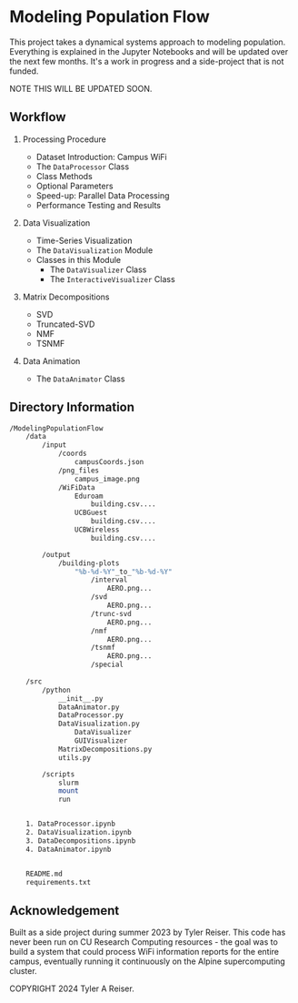 # Modeling Population Flow

This project takes a dynamical systems approach to modeling population. Everything is explained in the Jupyter Notebooks and will be updated over the next few months. It's a work in progress and a side-project that is not funded.

NOTE THIS WILL BE UPDATED SOON.

## Workflow

1. Processing Procedure

    - Dataset Introduction: Campus WiFi
    - The `DataProcessor` Class
    - Class Methods
    - Optional Parameters
    - Speed-up: Parallel Data Processing
    - Performance Testing and Results

2. Data Visualization

    - Time-Series Visualization
    - The `DataVisualization` Module
    - Classes in this Module
        - The `DataVisualizer` Class
        - The `InteractiveVisualizer` Class

3. Matrix Decompositions

    - SVD
    - Truncated-SVD
    - NMF
    - TSNMF

4. Data Animation

    - The `DataAnimator` Class

## Directory Information

```bash
/ModelingPopulationFlow
    /data
        /input
            /coords
                campusCoords.json
            /png_files
                campus_image.png
            /WiFiData
                Eduroam
                    building.csv....
                UCBGuest
                    building.csv....
                UCBWireless
                    building.csv....

        /output
            /building-plots
                "%b-%d-%Y"_to_"%b-%d-%Y"
                    /interval
                        AERO.png...
                    /svd
                        AERO.png...
                    /trunc-svd
                        AERO.png...
                    /nmf
                        AERO.png...
                    /tsnmf
                        AERO.png...
                    /special
                    
    /src
        /python
            __init__.py
            DataAnimator.py
            DataProcessor.py
            DataVisualization.py
                DataVisualizer
                GUIVisualizer
            MatrixDecompositions.py
            utils.py

        /scripts
            slurm
            mount
            run


    1. DataProcessor.ipynb
    2. DataVisualization.ipynb
    3. DataDecompositions.ipynb
    4. DataAnimator.ipynb


    README.md
    requirements.txt
```

## Acknowledgement

Built as a side project during summer 2023 by Tyler Reiser. This code has never been run on CU Research Computing resources - the goal was to build a system that could process WiFi information reports for the entire campus, eventually running it continuously on the Alpine supercomputing cluster.   


COPYRIGHT 2024 Tyler A Reiser.